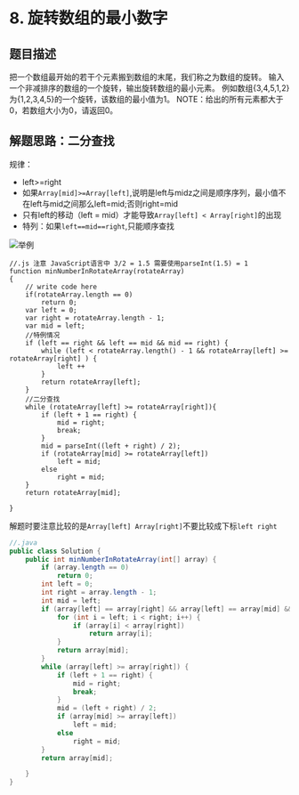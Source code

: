 # 8. 旋转数组的最小数字

## 题目描述

把一个数组最开始的若干个元素搬到数组的末尾，我们称之为数组的旋转。 输入一个非减排序的数组的一个旋转，输出旋转数组的最小元素。 例如数组{3,4,5,1,2}为{1,2,3,4,5}的一个旋转，该数组的最小值为1。 NOTE：给出的所有元素都大于0，若数组大小为0，请返回0。

## 解题思路：二分查找

规律：
- left>=right
- 如果`Array[mid]>=Array[left]`,说明是left与midz之间是顺序序列，最小值不在left与mid之间那么left=mid;否则right=mid
- 只有left的移动（left = mid）才能导致`Array[left] < Array[right]`的出现
- 特列：如果`left==mid==right`,只能顺序查找

![举例](https://note.youdao.com/yws/public/resource/03dfd851f24b216e58d1d651eff575ae/xmlnote/8C618984A27D41E880A46BCCF450BD60/4811)

```
//.js 注意 JavaScript语言中 3/2 = 1.5 需要使用parseInt(1.5) = 1
function minNumberInRotateArray(rotateArray)
{
    // write code here
    if(rotateArray.length == 0)
        return 0;
    var left = 0;
    var right = rotateArray.length - 1;
    var mid = left;
    //特例情况
    if (left == right && left == mid && mid == right) {
        while (left < rotateArray.length() - 1 && rotateArray[left] >= rotateArray[right] ) {
            left ++
        }
        return rotateArray[left];
    }
    //二分查找
    while (rotateArray[left] >= rotateArray[right]){
        if (left + 1 == right) {
            mid = right;
            break;
        }
        mid = parseInt((left + right) / 2);
        if (rotateArray[mid] >= rotateArray[left]) 
            left = mid;
        else 
            right = mid;
    }
    return rotateArray[mid];
    
}

```
解题时要注意比较的是`Array[left] Array[right]`不要比较成下标`left right`

```java
//.java
public class Solution {
    public int minNumberInRotateArray(int[] array) {
        if (array.length == 0)
            return 0;
        int left = 0;
        int right = array.length - 1;
        int mid = left;
        if (array[left] == array[right] && array[left] == array[mid] && array[right] == array[mid]) {
            for (int i = left; i < right; i++) {
                if (array[i] < array[right])
                    return array[i];
            }
            return array[mid];
        }
        while (array[left] >= array[right]) {
            if (left + 1 == right) {
                mid = right;
                break;
            }
            mid = (left + right) / 2;
            if (array[mid] >= array[left])
                left = mid;
            else
                right = mid;
        }
        return array[mid];

    }
}
```